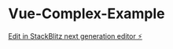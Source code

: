 # Vue-Complex-Example

[Edit in StackBlitz next generation editor ⚡️](https://stackblitz.com/~/github.com/simonesanna1983/Vue-Complex-Example)